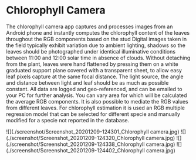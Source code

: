 # Chlorophyll Camera
The chlorophyll camera app captures and processes images from an
Android phone and instantly computes the chlorophyll content of the leaves
throughout the RGB components based on the stud Digital images taken in
the field typically exhibit variation due to ambient lighting, shadows so the
leaves should be photographed under identical illuminative conditions
between 11:00 and 12:00 solar time in absence of clouds. Without
detaching from the plant, leaves were hand flattened by pressing them on a
white graduated support plane covered with a transparent sheet, to allow
easy leaf pixels capture at the same focal distance. The light source, the
angle and distance between light and leaf should be as much as possible
constant. All data are logged and geo-referenced, and can be emailed to
your PC for further analysis. You can vary area for which will be calculated
the average RGB components. It is also possible to mediate the RGB
values from different leaves. For chlorophyll estimation it is used an RGB
multiple regression model that can be selected for different specie and
manually modified for a specie not reported in the database.

![](./screenshot/Screenshot_20201209-124301_Chlorophyll camera.jpg)
![](./screenshot/Screenshot_20201209-124320_Chlorophyll camera.jpg)
![](./screenshot/Screenshot_20201209-124338_Chlorophyll camera.jpg)
![](./screenshot/Screenshot_20201209-124402_Chlorophyll camera.jpg)

